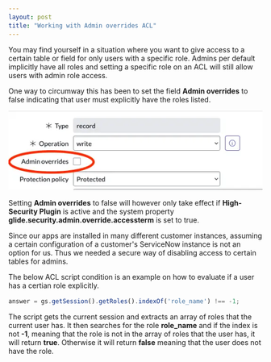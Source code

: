```yaml
---
layout: post
title: "Working with Admin overrides ACL"
---
```


You may find yourself in a situation where you want to give access to a certain table or field for only users with a specific role. Admins per default implicitly have all roles and setting a specific role on an ACL will still allow users with admin role access.

One way to circumway this has been to set the field **Admin overrides** to false indicating that user must explicitly have the roles listed.

![Setting Admin overrides](/assets/images/post_admin-override-acl.webp)

Setting **Admin overrides** to false will however only take effect if **High-Security Plugin** is active and the system property **glide.security.admin.override.accessterm** is set to true.

Since our apps are installed in many different customer instances, assuming a certain configuration of a customer's ServiceNow instance is not an option for us. Thus we needed a secure way of disabling access to certain tables for admins.

The below ACL script condition is an example on how to evaluate if a user has a certian role explicitly.

```javascript
answer = gs.getSession().getRoles().indexOf('role_name') !== -1;
```

The script gets the current session and extracts an array of roles that the current user has. It then searches for the role **role_name** and if the index is not **-1**, meaning that the role is not in the array of roles that the user has, it will return **true**. Otherwise it will return **false** meaning that the user does not have the role.